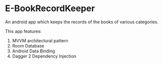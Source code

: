 # E-BookRecordKeeper
An android app which keeps the records of the books of various categories.

This app features:
1) MVVM architectural pattern
2) Room Database
3) Android Data Binding
4) Dagger 2 Dependency Injection
